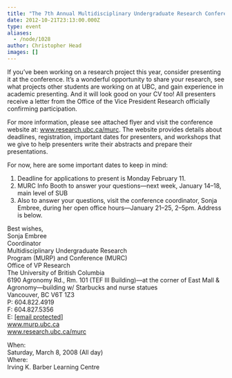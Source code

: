 ```yaml
---
title: "The 7th Annual Multidisciplinary Undergraduate Research Conference"
date: 2012-10-21T23:13:00.000Z
type: event
aliases:
  - /node/1028
author: Christopher Head
images: []
---
```


<div class="field field-name-body field-type-text-with-summary field-label-hidden"><div class="field-items"><div class="field-item even"><p>If you&#x2019;ve been working on a research project this year, consider presenting it at the conference.  It&#x2019;s a wonderful opportunity to share your research, see what projects other students are working on at UBC, and gain experience in academic presenting.  And it will look good on your CV too!  All presenters receive a letter from the Office of the Vice President Research officially confirming participation.</p>
<p>For more information, please see attached flyer and visit the conference website at: <a href="http://www.research.ubc.ca/murc">www.research.ubc.ca/murc</a>. The website provides details about deadlines, registration, important dates for presenters, and workshops that we give to help presenters write their abstracts and prepare their presentations.</p>
<!--break--><p>For now, here are some important dates to keep in mind:</p>
<ol>
<li>Deadline for applications to present is Monday February 11.</li>
<li>MURC Info Booth to answer your questions&#x2014;next week, January 14&#x2013;18, main level of SUB</li>
<li>Also to answer your questions, visit the conference coordinator, Sonja Embree, during her open office hours&#x2014;January 21&#x2013;25, 2&#x2013;5pm.  Address is below.</li>
</ol>
<p>Best wishes,<br>
Sonja Embree<br>
Coordinator<br>
Multidisciplinary Undergraduate Research<br>
Program (MURP) and Conference (MURC)<br>
Office of VP Research<br>
The University of British Columbia<br>
6190 Agronomy Rd., Rm. 101 (TEF III Building)&#x2014;at the corner of East Mall &amp; Agronomy&#x2014;building w/ Starbucks and nurse statues<br>
Vancouver, BC  V6T 1Z3<br>
P: 604.822.4919<br>
F: 604.827.5356<br>
E: <a href="/cdn-cgi/l/email-protection#3f4c5051555e115a525d4d5a5a7f4a5d5c115c5e"><span class="__cf_email__" data-cfemail="176478797d7639727a7565727257627574397476">[email&#xA0;protected]</span></a><br>
<a href="http://www.murp.ubc.ca">www.murp.ubc.ca</a><br>
<a href="http://www.research.ubc.ca/murc">www.research.ubc.ca/murc</a></p>
</div></div></div><div class="field field-name-field-dates field-type-datetime field-label-above"><div class="field-label">When:&#xA0;</div><div class="field-items"><div class="field-item even"><span class="date-display-single">Saturday, March 8, 2008 (All day)</span></div></div></div><div class="field field-name-field-location field-type-text field-label-above"><div class="field-label">Where:&#xA0;</div><div class="field-items"><div class="field-item even">Irving K. Barber Learning Centre</div></div></div>    <footer>
          </footer>